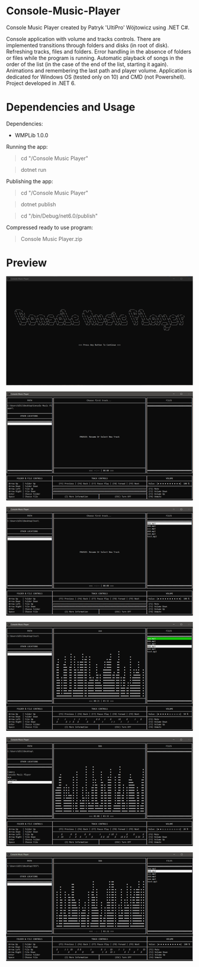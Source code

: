 # Console-Music-Player
Console Music Player created by Patryk 'UltiPro' Wójtowicz using .NET C#.

Console application with volume and tracks controls. There are implemented transitions through folders and disks (in root of disk). Refreshing tracks, files and folders. Error handling in the absence of folders or files while the program is running. Automatic playback of songs in the order of the list (in the case of the end of the list, starting it again). Animations and remembering the last path and player volume. Application is dedicated for Windows OS (tested only on 10) and CMD (not Powershell). Project developed in .NET 6.

# Dependencies and Usage

Dependencies:

<ul>
  <li>WMPLib 1.0.0</li>
</ul>

Running the app:

> cd "/Console Music Player"

> dotnet run

Publishing the app:

> cd "/Console Music Player"

> dotnet publish

> cd "/bin/Debug/net6.0/publish"

Compressed ready to use program:

> Console Music Player.zip

# Preview

![Welcome Screen Preview](/screenshots/WelcomeScreen.png)

![Main Screen 1 Preview](/screenshots/MainScreen1.png)

![Main Screen 2 Preview](/screenshots/MainScreen2.png)

![Main Screen 3 Preview](/screenshots/MainScreen3.png)

![Main Screen 4 Preview](/screenshots/MainScreen4.png)

![Main Screen Animation Preview](/screenshots/MainScreenAnimation.gif)

